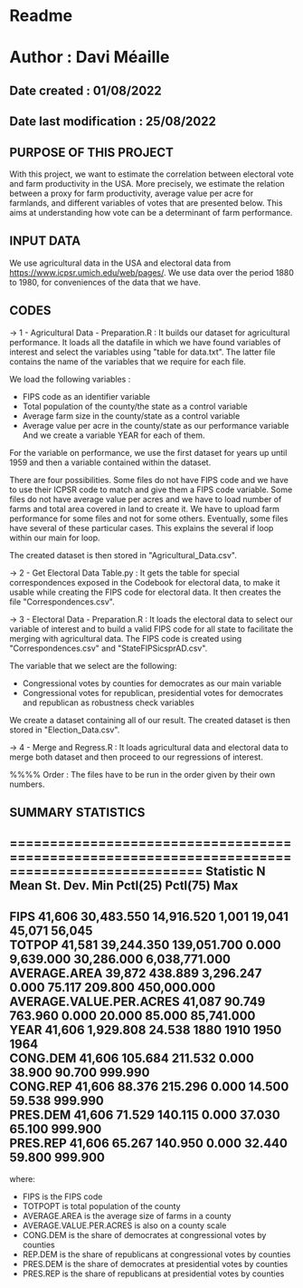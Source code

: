 
# Readme
# Author : Davi Méaille
## Date created : 01/08/2022
## Date last modification : 25/08/2022



##				    PURPOSE OF THIS PROJECT

With this project, we want to estimate the correlation between electoral vote and farm productivity 
in the USA. More precisely, we estimate the relation between a proxy for farm productivity, 
average value per acre for farmlands, and different variables of votes that are presented 
below. This aims at understanding how vote can be a determinant of farm performance. 

##		  		     INPUT DATA

We use agricultural data in the USA  and electoral data from https://www.icpsr.umich.edu/web/pages/. 
We use data over the period 1880 to 1980, for conveniences of the data that we have. 


##					         CODES

→ 1 - Agricultural Data - Preparation.R : 
It builds our dataset for agricultural performance. It loads all the datafile in which 
we have found variables of interest and select the variables using "table for data.txt". 
The latter file contains the name of the variables that we require for each file. 

We load the following variables : 
- FIPS code as an identifier variable 
- Total population of the county/the state as a control variable
- Average farm size in the county/state as a control variable
- Average value per acre in the county/state as our performance variable
And we create a variable YEAR for each of them.

For the variable on performance, we use the first dataset for years up until 1959
and then a variable contained within the dataset.

There are four possibilities. 
Some files do not have FIPS code and we have to use their ICPSR code to match 
and give them a FIPS code variable. 
Some files do not have average value per acres and we have to load number of farms
and total area covered in land to create it.
We have to upload farm performance for some files and not for some others.
Eventually, some files have several of these particular cases. 
This explains the several if loop within our main for loop. 

The created dataset is then stored in "Agricultural_Data.csv". 

→ 2 - Get Electoral Data Table.py : 
It gets the table for special correspondences exposed in the Codebook for electoral
data, to make it usable while creating the FIPS code for electoral data. It then creates 
the file "Correspondences.csv".

→ 3 - Electoral Data - Preparation.R : 
It loads the electoral data to select our variable of interest and to build a valid 
FIPS code for all state to facilitate the merging with agricultural data. The FIPS 
code is created using "Correspondences.csv" and "StateFIPSicsprAD.csv". 

The variable that we select are the following: 
- Congressional votes by counties for democrates as our main variable 
- Congressional votes for republican, presidential votes for democrates and republican as robustness check variables

We create a dataset containing all of our result. The created dataset is then stored in "Election_Data.csv".


→ 4 - Merge and Regress.R : 
It loads agricultural data and electoral data to merge both dataset and then proceed
to our regressions of interest.

%%%% Order :
The files have to be run in the order given by their own numbers. 




##					SUMMARY STATISTICS



==============================================================================================
Statistic                 		N       		Mean     		St. Dev.    	  Min  	Pctl(25)     Pctl(75)       	 Max     
-----------------------------------------------------------------------------------------------------------------------------------------------------------------------------------------------------------
FIPS                    			41,606 	30,483.550 	14,916.520   1,001  	19,041      45,071      	56,045    
TOTPOP                 	 		41,581 	39,244.350 	139,051.700 0.000 	9,639.000 30,286.000 	6,038,771.000
AVERAGE.AREA           		39,872  	438.889    		3,296.247  	  0.000  	75.117      209.800    	450,000.000 
AVERAGE.VALUE.PER.ACRES 	41,087   	90.749     		763.960   	  0.000  	20.000      85.000    	85,741.000  
YEAR                    			41,606 	1,929.808    	24.538    	  1880   	1910        1950        	1964    
CONG.DEM                		41,606  	105.684     		211.532   	  0.000  	38.900      90.700      	999.990   
CONG.REP                		41,606   	88.376     		215.296   	  0.000  	14.500      59.538      	999.990   
PRES.DEM                		41,606   	71.529     		140.115   	  0.000  	37.030      65.100      	999.900   
PRES.REP               	 	41,606   	65.267     		140.950   	  0.000  	32.440      59.800      	999.900   
---------------------------------------------------------------------------------------------------------------------------------------------------------------------------------------------------------
where:
- FIPS is the FIPS code
- TOTPOPT is total population of the county
- AVERAGE.AREA is the average size of farms in a county
- AVERAGE.VALUE.PER.ACRES is also on a county scale
- CONG.DEM is the share of democrates at congressional votes by counties 
- REP.DEM is the share of republicans at congressional votes by counties 
- PRES.DEM is the share of democrates at presidential votes by counties
- PRES.REP is the share of republicans at presidential votes by counties  
